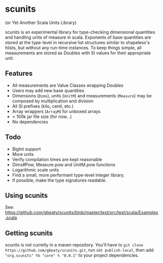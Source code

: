 # scunits

(or Yet Another Scala Units Library)

scunits is an experimental library for type-checking dimensional quantities and handling units of measure in scala. Exponents of base quantities are stored at the type-level in recursive list structures similar to shapeless's hlists, but without any run-time instances. To keep things simple, all measurements are stored as Doubles with SI values for their appropriate unit.

## Features
- All measurements are Value Classes wrapping Doubles
- Users may add new base quantities
- Dimensions (`Dims`), units (`UnitM`) and measurements (`Measure`) may be composed by multiplication and division
- All SI prefixes (kilo, centi, etc.)
- Array wrappers (`ArrayM`) for unboxed arrays
- < 100k jar file size (for now...)
- No dependencies

## Todo
- BigInt support
- More units
- Verify compilation times are kept reasonable
- Dims#Pow, Measure.pow and UnitM.pow functions
- Logarithmic scale units
- Find a small, more performant type-level integer library.
- If possible, make the type signatures readable.

## Using scunits
See: https://github.com/gbeaty/scunits/blob/master/test/src/test/scala/Examples.scala

## Getting scunits
scunits is not curretly in a maven repository. You'll have to `git clone https://github.com/gbeaty/scunits.git`, run `sbt publish-local`, then add `"org.scunits" %% "core" % "0.0.1"` to your project dependencies.